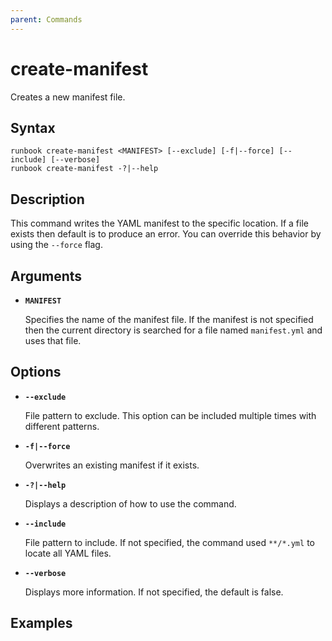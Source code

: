 ```yaml
---
parent: Commands
---
```

# create-manifest

Creates a new manifest file.

## Syntax

```shell
runbook create-manifest <MANIFEST> [--exclude] [-f|--force] [--include] [--verbose]
runbook create-manifest -?|--help
```

## Description

This command writes the YAML manifest to the specific location. If a file exists then default is to produce an error. You can override this behavior by using the `--force` flag.

## Arguments

* __`MANIFEST`__

  Specifies the name of the manifest file. If the manifest is not specified then the current directory is searched for a file named `manifest.yml` and uses that file.

## Options

* __`--exclude`__
  
  File pattern to exclude. This option can be included multiple times with different patterns.

* __`-f|--force`__

  Overwrites an existing manifest if it exists.

* __`-?|--help`__

  Displays a description of how to use the command.

* __`--include`__
  
  File pattern to include. If not specified, the command used `**/*.yml` to locate all YAML files.

* __`--verbose`__

  Displays more information. If not specified, the default is false.

## Examples

```shell

```
